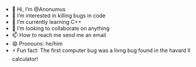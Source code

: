 - 👋 Hi, I’m @Anonumus
- 👀 I’m interested in killing bugs in code
- 🌱 I’m currently learning C++
- 💞️ I’m looking to collaborate on anything
- 📫 How to reach me send me an email
- 😄 Pronouns: he/him
- ⚡ Fun fact: The first computer bug was a livng bug found in the havard II calculator!

<!---
Moonlight1220/Moonlight1220 is a ✨ special ✨ repository because its `README.md` (this file) appears on your GitHub profile.
You can click the Preview link to take a look at your changes.
--->
